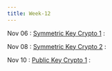 ```yaml
---
title: Week-12
---
```


Nov 06
: [Symmetric Key Crypto 1]()
  :  

Nov 08
: [Symmetric Key Crypto 2]()
  : 

Nov 10
: [Public Key Crypto 1]()
  : 



